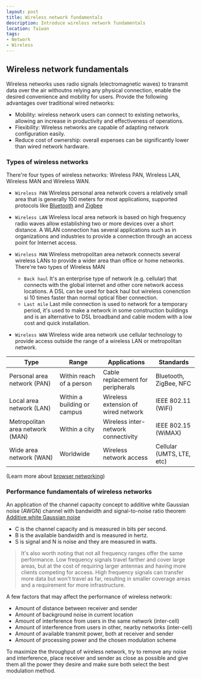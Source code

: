 ```yaml
---
layout: post
title: Wireless network fundamentals
description: Introduce wireless network fundamentals
location: Taiwan
tags:
- Network
- Wireless
---
```


## Wireless network fundamentals
Wireless networks uses radio signals (electromagnetic waves) to transmit data over the air withoutns relying any physical connection, enable the desired convenience and mobility for users.
Provide the following advantages over traditional wired networks:
- Mobility: wireless network users can connect to existing networks, allowing an increase in productivity and effectiveness of operations.
- Flexibility: Wireless networks are capable of adapting network configuration easily.
- Reduce cost of ownership: overall expenses can be significantly lower than wired network hardware.

### Types of wireless networks
There're four types of wireless networks: Wireless PAN, Wireless LAN, Wireless MAN and Wireless WAN.

- `Wireless PAN`
Wireless personal area network covers a relatively small area that is generally 100 meters for most applications, supported protocols like [Bluetooth](https://en.wikipedia.org/wiki/Bluetooth) and [Zigbee](https://en.wikipedia.org/wiki/Zigbee)
- `Wireless LAN`
Wireless local area network is based on high frequency radio waves allow establishing two or more devices over a short distance. A WLAN connection has several applications such as in organizations and industries to provide a connection through an access point for Internet access.

- `Wireless MAN`
Wireless metropolitan area network connects several wireless LANs to provide a wider area than office or home networks. There're two types of Wireless MAN
  - `Back haul`
  It's an enterprise type of network (e.g. cellular) that connects with the global internet and other core network access locations. A DSL can be used for back haul but wireless conenction si 10 times faster than normal optical fiber connection.
  - `Last mile`
  Last mile connection is used to network for a temporary period, it's used to make a network in some construction buildings and is an alternative to DSL broadband and cable modem with a low cost and quick installation.
- `Wireless WAN`
Wireless wide area network use cellular technology to provide access outside the range of a wireless LAN or metropolitan network.

| Type | Range | Applications | Standards |
|------|-------|--------------|-----------|
| Personal area network (PAN) | Within reach of a person | Cable replacement for peripherals | Bluetooth, ZigBee, NFC |
| Local area network (LAN) | Within a building or campus | Wireless extension of wired network | IEEE 802.11 (WiFi) |
| Metropolitan area network (MAN) | Within a city | Wireless inter-network connectivity | IEEE 802.15 (WiMAX) |
| Wide area network (WAN) | Worldwide | Wireless network access | Cellular (UMTS, LTE, etc) |

(Learn more about [browser networking](https://hpbn.co/introduction-to-wireless-networks/#types-of-wireless-networks))

### Performance fundamentals of wireless networks
An application of the channel capacity concept to additive white Gaussian noise (AWGN) channel with bandwidth and signal-to-noise ratio theorem
[Additive white Gaussian noise](https://wikimedia.org/api/rest_v1/media/math/render/svg/7544c459b09cdddfb1e86553bb340d7067868bc1)
- C is the channel capacity and is measured in bits per second.
- B is the available bandwidth and is measured in hertz.
- S is signal and N is noise and they are measured in watts.

> It's also worth noting that not all frequency ranges offer the same performance.
Low frequency signals travel farther and cover large areas, but at the cost of requiring larger antennas and having more clients competing for access.
High frequency signals can transfer more data but won't travel as far, resulting in smaller coverage areas and a requirement for more infrastructure.

A few factors that may affect the performance of wireless network:
- Amount of distance between receiver and sender
- Amount of background noise in current location
- Amount of interference from users in the same network (inter-cell)
- Amount of interference from users in other, nearby networks (inter-cell)
- Amount of available transmit power, both at receiver and sender
- Amount of processing power and the chosen modulation scheme

To maximize the throughput of wireless network, try to remove any noise and interference, place receiver and sender as close as possible and give them all the power they desire and make sure both select the best modulation method.
